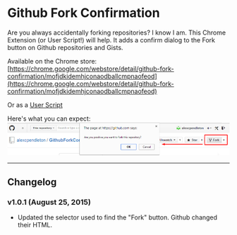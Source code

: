 # Github Fork Confirmation

Are you always accidentally forking repositories? I know I am. This Chrome Extension (or User Script!) will help. It adds a confirm dialog to the Fork button on Github repositories and Gists.

Available on the Chrome store:
[https://chrome.google.com/webstore/detail/github-fork-confirmation/mofjdkidemhjconaodballcmpnaofeod](https://chrome.google.com/webstore/detail/github-fork-confirmation/mofjdkidemhjconaodballcmpnaofeod)

Or as a [User Script](source/UserScript/GithubForkConfirmation.user.js)

Here's what you can expect:
![Screenshot](/meta/Screenshot.png)

----------

## Changelog

### v1.0.1 (August 25, 2015)
- Updated the selector used to find the "Fork" button. Github changed their HTML.

